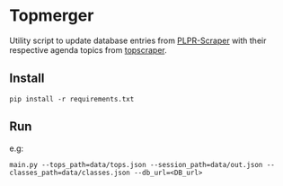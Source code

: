 # Topmerger

Utility script to update database entries from [PLPR-Scraper](https://github.com/datenschule/plpr-scraper) with their
respective agenda topics from [topscraper](https://github.com/datenschule/topscraper).


## Install
```
pip install -r requirements.txt
```

## Run
e.g: 
```
main.py --tops_path=data/tops.json --session_path=data/out.json --classes_path=data/classes.json --db_url=<DB_url>
```
